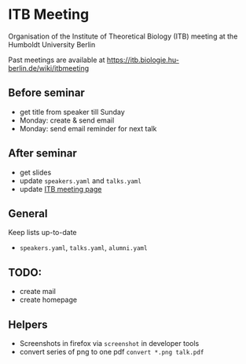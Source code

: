 # ITB Meeting
Organisation of the Institute of Theoretical Biology (ITB) meeting
at the Humboldt University Berlin

Past meetings are available at
https://itb.biologie.hu-berlin.de/wiki/itbmeeting

## Before seminar
* get title from speaker till Sunday 
* Monday: create & send email
* Monday: send email reminder for next talk

## After seminar
* get slides
* update `speakers.yaml` and `talks.yaml`
* update [ITB meeting page](https://itb.biologie.hu-berlin.de/wiki/itbmeeting)

## General
Keep lists up-to-date
- `speakers.yaml`, `talks.yaml`, `alumni.yaml`


## TODO:
* create mail
* create homepage

## Helpers
* Screenshots in firefox via `screenshot` in developer tools
* convert series of png to one pdf `convert *.png talk.pdf`